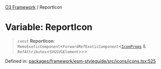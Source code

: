 [O3 Framework](../API.md) / ReportIcon

# Variable: ReportIcon

> `const` **ReportIcon**: `MemoExoticComponent`\<`ForwardRefExoticComponent`\<[`IconProps`](../type-aliases/IconProps.md) & `RefAttributes`\<`SVGSVGElement`\>\>\>

Defined in: [packages/framework/esm-styleguide/src/icons/icons.tsx:525](https://github.com/habeshabro/openmrs-esm-core/blob/main/packages/framework/esm-styleguide/src/icons/icons.tsx#L525)
